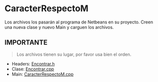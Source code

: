 # CaracterRespectoM
Los archivos los pasarán al programa de Netbeans en su proyecto. Creen una nueva clase y nuevo Main y carguen los archivos.

## IMPORTANTE
> Los archivos tienen su lugar, por favor usa bien el orden.

- Headers: [Encontrar.h](https://raw.githubusercontent.com/Al3sKa/SenoDeX/main/SenXRaiz.h)
- Clase: [Encontrar.cpp](https://raw.githubusercontent.com/Al3sKa/SenoDeX/main/SenXRaiz.cpp)
- Main: [CaracterRespectoM.cpp](https://raw.githubusercontent.com/Al3sKa/SenoDeX/main/SenoDeX.cpp)
